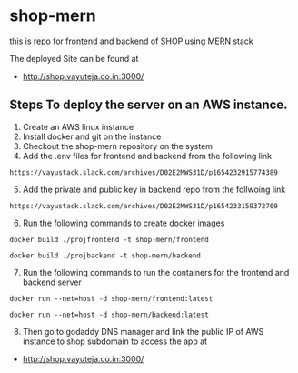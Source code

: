 # shop-mern

this is repo for frontend and backend of SHOP using MERN stack


The deployed Site can be found at 

- http://shop.vayuteja.co.in:3000/


## Steps To deploy the server on an AWS instance.

1. Create an AWS linux instance
2. Install docker and git on the instance
3. Checkout the shop-mern repository on the system
4. Add the .env files for frontend and backend from the following link

```https://vayustack.slack.com/archives/D02E2MWS31D/p1654232915774389```

5. Add the private and public key in backend repo from the follwoing link

```https://vayustack.slack.com/archives/D02E2MWS31D/p1654233159372709```

6. Run the following commands to create docker images 

``` docker build ./projfrontend -t shop-mern/frontend ```

``` docker build ./projbackend -t shop-mern/backend ```

7. Run the following commands to run the containers for the frontend and backend server

``` docker run --net=host -d shop-mern/frontend:latest ```

``` docker run --net=host -d shop-mern/backend:latest ```

8. Then go to godaddy DNS manager and link the public IP of AWS instance to shop subdomain to access the app at 


- http://shop.vayuteja.co.in:3000/
